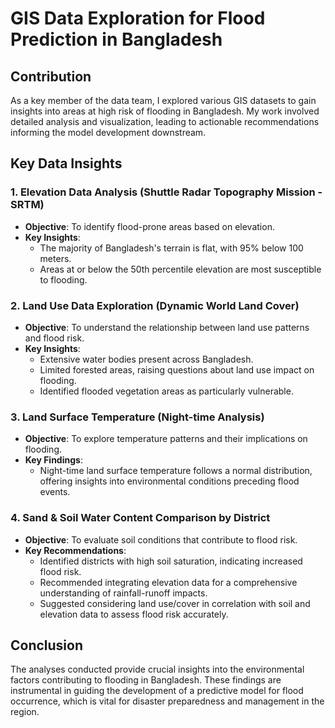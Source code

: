 # GIS Data Exploration for Flood Prediction in Bangladesh

## Contribution

As a key member of the data team, I explored various GIS datasets to gain insights into areas at high risk of flooding in Bangladesh. My work involved detailed analysis and visualization, leading to actionable recommendations informing the model development downstream.

## Key Data Insights

### 1. Elevation Data Analysis (Shuttle Radar Topography Mission - SRTM)
- **Objective**: To identify flood-prone areas based on elevation.
- **Key Insights**:
    - The majority of Bangladesh's terrain is flat, with 95% below 100 meters.
    - Areas at or below the 50th percentile elevation are most susceptible to flooding.

### 2. Land Use Data Exploration (Dynamic World Land Cover)
- **Objective**: To understand the relationship between land use patterns and flood risk.
- **Key Insights**:
    - Extensive water bodies present across Bangladesh.
    - Limited forested areas, raising questions about land use impact on flooding.
    - Identified flooded vegetation areas as particularly vulnerable.

### 3. Land Surface Temperature (Night-time Analysis)
- **Objective**: To explore temperature patterns and their implications on flooding.
- **Key Findings**: 
    - Night-time land surface temperature follows a normal distribution, offering insights into environmental conditions preceding flood events.

### 4. Sand & Soil Water Content Comparison by District
- **Objective**: To evaluate soil conditions that contribute to flood risk.
- **Key Recommendations**:
    - Identified districts with high soil saturation, indicating increased flood risk.
    - Recommended integrating elevation data for a comprehensive understanding of rainfall-runoff impacts.
    - Suggested considering land use/cover in correlation with soil and elevation data to assess flood risk accurately.

## Conclusion
The analyses conducted provide crucial insights into the environmental factors contributing to flooding in Bangladesh. These findings are instrumental in guiding the development of a predictive model for flood occurrence, which is vital for disaster preparedness and management in the region.
